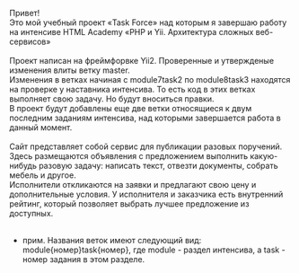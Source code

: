 Привет! <br>
Это мой учебный проект «Task Force» над которым я завершаю работу на интенсиве HTML Academy «PHP и Yii. Архитектура сложных веб-сервисов» <br><br>
Проект написан на фреймфорвке Yii2. Проверенные и утвержденые изменения влиты ветку master. <br>
Изменения в ветках начиная с module7task2 по module8task3 находятся на проверке у наставника интенсива. То есть код в этих ветках выполняет свою задачу. Но будут вноситься правки.<br>
В проект будут добавлены еще две ветки относящиеся к двум последним заданиям интенсива, над которыми завершается работа в данный момент. <br><br>
Сайт представляет собой сервис для публикации разовых поручений. Здесь размещаются объявления с предложением выполнить какую-нибудь разовую задачу: написать текст, отвезти документы, собрать мебель и другое. <br>
Исполнители откликаются на заявки и предлагают свою цену и дополнительные условия. У исполнителя и заказчика есть внутренний рейтинг, который позволяет выбрать лучшее предложение из доступных.<br><br>
* прим. Названия веток имеют следующий вид: module{номер}task{номер}, где module - раздел интенсива, а task - номер задания в этом разделе.
